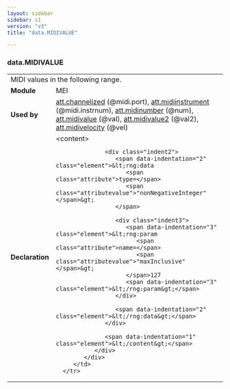 ```yaml
---
layout: sidebar
sidebar: s1
version: "v3"
title: "data.MIDIVALUE"

---
```


<div class="macroSpec">
   <h3 id="data.MIDIVALUE">data.MIDIVALUE</h3>
   <table class="wovenodd">
      <tr>
         <td colspan="2" class="wovenodd-col2">MIDI values in the following range.</td>
      </tr>
      <tr>
         <td class="wovenodd-col1">
            <strong>Module</strong>
         </td>
         <td class="wovenodd-col2">MEI</td>
      </tr>
      <tr>
         <td class="wovenodd-col1">
            <strong>Used by</strong>
         </td>
         <td class="wovenodd-col2">
            <div class="parent">
               <a class="link_odd_classSpec" href="{{ site.baseurl }}/{{ page.version }}/attribute-classes/att.channelized.html">att.channelized</a> (@midi.port), 
               <a class="link_odd_classSpec" href="{{ site.baseurl }}/{{ page.version }}/attribute-classes/att.midiinstrument.html">att.midiinstrument</a> (@midi.instrnum), 
               <a class="link_odd_classSpec" href="{{ site.baseurl }}/{{ page.version }}/attribute-classes/att.midinumber.html">att.midinumber</a> (@num), 
               <a class="link_odd_classSpec" href="{{ site.baseurl }}/{{ page.version }}/attribute-classes/att.midivalue.html">att.midivalue</a> (@val), 
               <a class="link_odd_classSpec" href="{{ site.baseurl }}/{{ page.version }}/attribute-classes/att.midivalue2.html">att.midivalue2</a> (@val2), 
               <a class="link_odd_classSpec" href="{{ site.baseurl }}/{{ page.version }}/attribute-classes/att.midivelocity.html">att.midivelocity</a> (@vel)
            </div>
         </td>
      </tr>
      <tr>
         <td class="wovenodd-col1">
            <strong>Declaration</strong>
         </td>
         <td class="wovenodd-col2">
            <div xml:space="preserve" class="pre">
               <div class="indent1">
                  <span data-indentation="1" class="element">&lt;content&gt;</span>
                  
                  <div class="indent2">
                     <span data-indentation="2" class="element">&lt;rng:data 
                        <span class="attribute">type=</span>
                        <span class="attributevalue">"nonNegativeInteger"</span>&gt;
                     </span>
                     
                     <div class="indent3">
                        <span data-indentation="3" class="element">&lt;rng:param 
                           <span class="attribute">name=</span>
                           <span class="attributevalue">"maxInclusive"</span>&gt;
                        </span>127
                        <span data-indentation="3" class="element">&lt;/rng:param&gt;</span>
                     </div>
                     
                     <span data-indentation="2" class="element">&lt;/rng:data&gt;</span>
                  </div>
                  
                  <span data-indentation="1" class="element">&lt;/content&gt;</span>
               </div>
            </div>
         </td>
      </tr>
   </table>
</div>